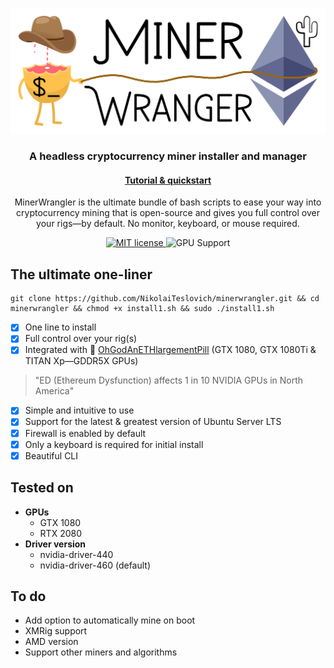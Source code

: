 ![logo](/resources/minerwrangler.png)

<h3 align="center">
  A headless cryptocurrency miner installer and manager
</h3>

<h4 align="center">
  <a href="https://cryptoclarified.netlify.app/docs/minerwrangler/">Tutorial & quickstart</a>
</h4>

<p align="center">
  MinerWrangler is the ultimate bundle of bash scripts to ease your way into cryptocurrency mining that is open-source and gives you full control over your rigs—by default. No monitor, keyboard, or mouse required.
</p>

<p align="center">
  <a href="https://github.com/NikolaiTeslovich/minerwrangler/blob/main/LICENSE">
    <img alt="MIT license" src="https://img.shields.io/github/license/NikolaiTeslovich/minerwrangler">
  </a>
  <img alt="GPU Support" src="https://img.shields.io/badge/GPU-NVIDIA-green">
</p>



## The ultimate one-liner

```
git clone https://github.com/NikolaiTeslovich/minerwrangler.git && cd minerwrangler && chmod +x install1.sh && sudo ./install1.sh
```

- [x] One line to install
- [x] Full control over your rig(s)
- [x] Integrated with 💊 [OhGodAnETHlargementPill](https://github.com/admin-ipfs/OhGodAnETHlargementPill) (GTX 1080, GTX 1080Ti & TITAN Xp—GDDR5X GPUs)
> "ED (Ethereum Dysfunction) affects 1 in 10 NVIDIA GPUs in North America"

- [x] Simple and intuitive to use
- [x] Support for the latest & greatest version of Ubuntu Server LTS
- [x] Firewall is enabled by default
- [x] Only a keyboard is required for initial install
- [x] Beautiful CLI

## Tested on
* **GPUs**
  * GTX 1080
  * RTX 2080
* **Driver version**
  * nvidia-driver-440
  * nvidia-driver-460 (default)

## To do
* Add option to automatically mine on boot
* XMRig support
* AMD version
* Support other miners and algorithms
